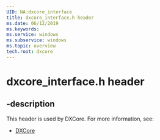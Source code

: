 ```yaml
---
UID: NA:dxcore_interface
title: dxcore_interface.h header
ms.date: 06/12/2019
ms.keywords: 
ms.service: windows
ms.subservice: windows
ms.topic: overview
tech.root: dxcore
---
```


# dxcore_interface.h header

## -description

This header is used by DXCore. For more information, see:

- [DXCore](../_dxcore/index.md)
